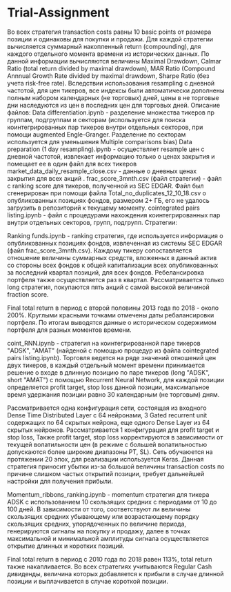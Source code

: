 # Trial-Assignment
Во всех стратегия transaction costs равны 10 basic points от размера позиции и одинаковы для покупки и продажи.
Для каждой стратегии вычисляется суммарный накопленный return (compounding), для каждого отдельного момента времени из исторических данных.
По данной информации вычисляются величины Maximal Drawdown, Calmar Ratio (total return divided by maximal drawdown),
MAR Ratio (Compound Annnual Growth Rate divided by maximal drawdown, Sharpe Ratio (без учета risk-free rate).
Вследствии использования resampling с дневной частотой, для цен тикеров, все индексы были автоматически дополнены полным набором календарных (не торговых) дней,
цены в не торговые дни наследуются из цен в последних цен для торговых дней.
Описание файлов:
Data differentiation.ipynb - разделение множества тикеров пр группам, подгруппам и секторам (используется для поиска коинтегрированных пар тикеров внутри отдельных
секторов, при помощи augmented Engle-Granger. Разделение по секторам используется для уменьшения Multiple comparisons bias)
Data preparation (1 day resampling).ipynb - осуществляет resample цен с дневной частотой, извлекает информацию только о ценах закрытия
и помещает ее в один файл для всех тикеров
market_data_daily_resample_close.csv - данные о дневных ценах закрытия для всех акций .
frac_score_3mnth.csv (файл стратегии) - файл с ranking score для тикеров, полученной из SEC EDGAR. Файл был сгенерирован при помощи файла Total_no_duplicates_12_10_18.csv
о опубликованных позициях фондов, размером 2+ ГБ, его не удалось загрузить в репозиторий к текущему моменту.
cointegrated pairs listing.ipynb - файл с процедурами нахождения коинтегрированных пар внутри отдельных секторов, групп, подгрупп.
Cтратегии:

Ranking funds.ipynb - ranking стратегия, где используется информация о опубликованных позициях фондов, извлеченная из системы SEC EDGAR (файл frac_score_3mnth.csv).
Каждому тикеру сопоставляется отношение величины суммарных средств, вложенных в данный актив со стороны всех фондов
к общей капитализации всех опубликованных за последний квартал позиций, для всех фондов.
Ребелансировка портфеля также осуществляется раз в квартал.
Рассматривается только long стратегия, покупаются пять акций с самой высокой величиной fraction score.

Final total return в период с второй половины 2013 года по 2018 - около 200%. Круглыми красными точками отмечены даты ребалансировки портфеля.
По итогам выводятся данные о историческом содержимом портфеля для разных моментов времени.

coint_RNN.ipynb - стратегия на коинтегрированной паре тикеров "ADSK", "AMAT" (найденой с помощью процедур из файла cointegrated pairs listing.ipynb).
Торговля ведется на ряде значений отношений цен двух тикеров, в каждый отдельный момент времени принимается решение о
входе в длинную позицию по паре тикеров (long "ADSK", short "AMAT") с помощью Recurrent Neural Network, для каждой позиции определяется profit target,
stop loss данной позиции, максимальное время удержания позиции равно 30 календарным (не торговым) дням.

Рассматривается одна конфигурация сети, состоящая из входного Dense Time Distributed Layer с 64 нейронами,
3 Gated recurrent unit содержащих по 64 скрытых нейрона, еще одного Dense Layer из 64 скрытых нейронов. Рассматривается 1 конфигурация для profit target и stop loss,
Также profit target, stop loss корректируются в зависимости от текущей волатильности цен (в режиме с большей волатильностью допускаются более широкие диапазоны PT, SL).
Сеть обучаюется на протяжении 20 эпох, для реализации используется Keras.
Данная стратегия приносит убытки из-за большой величины transaction costs по причине слишком частых открытий позиции, требует дальнейшей настройки для получения прибыли.

Momentum_ribbons_ranking.ipynb - momentum стратегия для тикера ADSK с использованием 10 скользящих средних с периодами от 10 до 100 дней.
В зависимости от того, соответствуют ли величины скользящих средних убывающему или возрастающему порядку скользящих средних, упорядоченных по величине периода,
генерируются сигналы на покупку и продажу, далее в точках максимальной и минимальной амплитуды сигнала осуществляется открытие длинных и коротких позиций.

Final total return в период с 2010 года по 2018 равен 113%, total return также накапливается.
Во всех стратегиях учитываются Regular Cash дивиденды, величина которых добавляется к прибыли в случае длинной позиции и выплачивается в случае короткой позиции.

